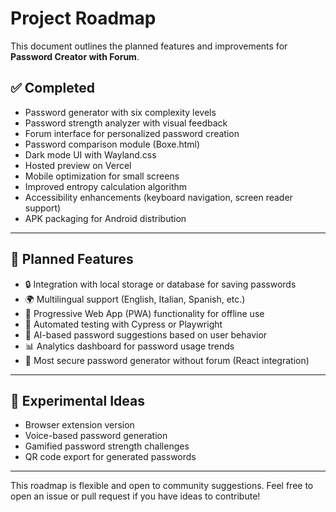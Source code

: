 
# Project Roadmap

This document outlines the planned features and improvements for **Password Creator with Forum**.

## ✅ Completed

- Password generator with six complexity levels
- Password strength analyzer with visual feedback
- Forum interface for personalized password creation
- Password comparison module (Boxe.html)
- Dark mode UI with Wayland.css
- Hosted preview on Vercel
- Mobile optimization for small screens
- Improved entropy calculation algorithm
- Accessibility enhancements (keyboard navigation, screen reader support)
- APK packaging for Android distribution

---

## 🧭 Planned Features

- 🔒 Integration with local storage or database for saving passwords
- 🌍 Multilingual support (English, Italian, Spanish, etc.)
- 📱 Progressive Web App (PWA) functionality for offline use
- 🧪 Automated testing with Cypress or Playwright
- 🧠 AI-based password suggestions based on user behavior
- 📊 Analytics dashboard for password usage trends
- 🔏 Most secure password generator without forum (React integration)

---

## 🧪 Experimental Ideas

- Browser extension version
- Voice-based password generation
- Gamified password strength challenges
- QR code export for generated passwords

---

This roadmap is flexible and open to community suggestions.
Feel free to open an issue or pull request if you have ideas to contribute!
